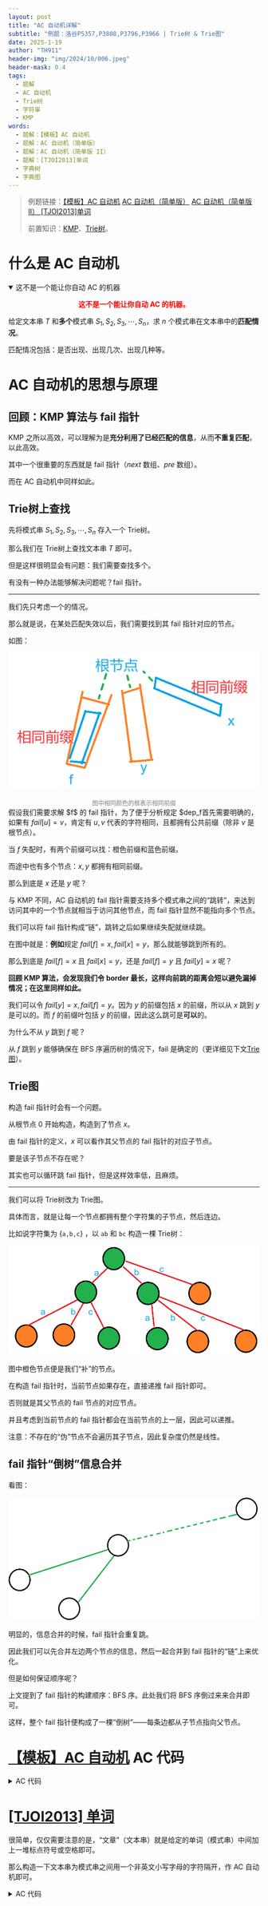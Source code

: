 ```yaml
---
layout: post
title: "AC 自动机详解"
subtitle: "例题：洛谷P5357,P3808,P3796,P3966 | Trie树 & Trie图"
date: 2025-1-19
author: "TH911"
header-img: "img/2024/10/006.jpeg"
header-mask: 0.4
tags:
  - 题解
  - AC 自动机
  - Trie树
  - 字符串
  - KMP
words:
  - 题解：【模板】AC 自动机
  - 题解：AC 自动机（简单版）
  - 题解：AC 自动机（简单版 II）
  - 题解：[TJOI2013]单词
  - 字典树
  - 字典图
---
```


> 例题链接：[【模板】AC 自动机](https://www.luogu.com.cn/problem/P5357) [AC 自动机（简单版）](https://www.luogu.com.cn/problem/P3808) [AC 自动机（简单版 II） ](https://www.luogu.com.cn/problem/P3796) [[TJOI2013]单词](https://luogu.com.cn/problem/P3966)
>
> 前置知识：[KMP](/2024/11/18/2/)、[Trie树](/2024/11/14/1/)。

# 什么是 AC 自动机

<details class="warning" open>
    <summary>这不是一个能让你自动 AC 的机器</summary>
    <p style="color:red;text-align:center">
        <b>这不是一个能让你自动 AC 的机器。</b>
    </p>
</details>

给定文本串 $T$ 和**多个**模式串 $S_1,S_2,S_3,\cdots,S_n$，求 $n$ 个模式串在文本串中的**匹配情况**。

匹配情况包括：是否出现、出现几次、出现几种等。

# AC 自动机的思想与原理

## 回顾：KMP 算法与 fail 指针

KMP 之所以高效，可以理解为是**充分利用了已经匹配的信息**，从而**不重复匹配**，以此高效。

其中一个很重要的东西就是 fail 指针（$next$ 数组、$pre$ 数组）。

而在 AC 自动机中同样如此。

## Trie树上查找

先将模式串 $S_1,S_2,S_3,\cdots,S_n$ 存入一个 Trie树。

那么我们在 Trie树上查找文本串 $T$ 即可。

但是这样很明显会有问题：我们需要查找多个。

有没有一种办法能够解决问题呢？fail 指针。

***

我们先只考虑一个的情况。

那么就是说，在某处匹配失效以后，我们需要找到其 fail 指针对应的节点。

如图：

![](/img/2025/01/010.png)

<div style="text-align:center;font-size:12px;color:gray;">
    图中相同颜色的框表示相同前缀
</div>
假设我们需要求解 $f$ 的 fail 指针，为了便于分析规定 $dep_f<dep<y<dep_x$，$dep_x$ 表示节点 $x$ 的深度，原因见下文。

首先需要明确的，如果有 $fail[u]=v$，肯定有 $u,v$ 代表的字符相同，且都拥有公共前缀（除非 $v$ 是根节点）。

当 $f$ 失配时，有两个前缀可以找：橙色前缀和蓝色前缀。

而途中也有多个节点：$x,y$ 都拥有相同前缀。

那么到底是 $x$ 还是 $y$ 呢？

与 KMP 不同，AC 自动机的 fail 指针需要支持多个模式串之间的“跳转”，来达到访问其中的一个节点就相当于访问其他节点，而 fail 指针显然不能指向多个节点。

我们可以将 fail 指针构成“链”，跳转之后如果继续失配就继续跳。

在图中就是：**例如**规定 $fail[f]=x,fail[x]=y$，那么就能够跳到所有的。

那么到底是 $fail[f]=x$ 且 $fail[x]=y$，还是 $fail[f]=y$ 且 $fail[y]=x$ 呢？

**回顾 KMP 算法，会发现我们令 border 最长，这样向前跳的距离会短以避免漏掉情况；在这里同样如此。**

我们可以令 $fail[y]=x,fail[f]=y$。因为 $y$ 的前缀包括 $x$ 的前缀，所以从 $x$ 跳到 $y$ 是可以的。而 $f$ 的前缀叶包括 $y$ 的前缀，因此这么跳可是**可以**的。

为什么不从 $y$ 跳到 $f$ 呢？

从 $f$ 跳到 $y$ 能够确保在 BFS 序遍历树的情况下，fail 是确定的（更详细见下文[Trie图](#Trie图)）。

## Trie图

构造 fail 指针时会有一个问题。

从根节点 $0$ 开始构造，构造到了节点 $x$。

由 fail 指针的定义，$x$ 可以看作其父节点的 fail 指针的对应子节点。

要是该子节点不存在呢？

其实也可以循环跳 fail 指针，但是这样效率低，且麻烦。

***

我们可以将 Trie树改为 Trie图。

具体而言，就是让每一个节点都拥有整个字符集的子节点，然后连边。

比如说字符集为 $\{\texttt{a,b,c}\}$ ，以 $\texttt{ab}$ 和 $\texttt{bc}$ 构造一棵 Trie树：

![](/img/2025/01/011.png)

图中橙色节点便是我们“补”的节点。

在构造 fail 指针时，当前节点如果存在，直接递推 fail 指针即可。

否则就是其父节点的 fail 节点的对应节点。

并且考虑到当前节点的 fail 指针都会在当前节点的上一层，因此可以递推。

注意：不存在的“伪”节点不会遍历其子节点，因此复杂度仍然是线性。

## fail 指针“倒树”信息合并

看图：

![](/img/2025/01/012.png)

明显的，信息合并的时候，fail 指针会重复跳。

因此我们可以先合并左边两个节点的信息，然后一起合并到 fail 指针的“链”上来优化。

但是如何保证顺序呢？

上文提到了 fail 指针的构建顺序：BFS 序。此处我们将 BFS 序倒过来来合并即可。

这样，整个 fail 指针便构成了一棵“倒树”——每条边都从子节点指向父节点。

# [【模板】AC 自动机](https://www.luogu.com.cn/problem/P5357) AC 代码

<details class="success">
    <summary>AC 代码</summary>
<div class="language-cpp highlighter-rouge"><div class="highlight"><pre class="highlight"><code><div class="table-responsive"><table class="rouge-table table"><tbody><tr><td class="rouge-gutter gl"><pre class="lineno">1
2
3
4
5
6
7
8
9
10
11
12
13
14
15
16
17
18
19
20
21
22
23
24
25
26
27
28
29
30
31
32
33
34
35
36
37
38
39
40
41
42
43
44
45
46
47
48
49
50
51
52
53
54
55
56
57
58
59
60
61
62
63
64
65
66
67
68
69
70
71
72
73
74
75
76
77
78
79
80
81
82
83
84
85
86
87
88
89
90
91
92
93
94
95
96
97
98
99
100
</pre></td><td class="rouge-code"><pre><span class="c1">//#include&lt;bits/stdc++.h&gt;</span>
<span class="cp">#include</span><span class="cpf">&lt;algorithm&gt;</span><span class="cp">
#include</span><span class="cpf">&lt;iostream&gt;</span><span class="cp">
#include</span><span class="cpf">&lt;cstring&gt;</span><span class="cp">
#include</span><span class="cpf">&lt;iomanip&gt;</span><span class="cp">
#include</span><span class="cpf">&lt;cstdio&gt;</span><span class="cp">
#include</span><span class="cpf">&lt;string&gt;</span><span class="cp">
#include</span><span class="cpf">&lt;vector&gt;</span><span class="cp">
#include</span><span class="cpf">&lt;cmath&gt;</span><span class="c1"> </span><span class="cp">
#include</span><span class="cpf">&lt;ctime&gt;</span><span class="cp">
#include</span><span class="cpf">&lt;deque&gt;</span><span class="cp">
#include</span><span class="cpf">&lt;queue&gt;</span><span class="cp">
#include</span><span class="cpf">&lt;stack&gt;</span><span class="cp">
#include</span><span class="cpf">&lt;list&gt;</span><span class="cp">
#include</span><span class="cpf">&lt;unordered_map&gt;</span><span class="cp">
</span><span class="k">using</span> <span class="k">namespace</span> <span class="n">std</span><span class="p">;</span>
<span class="k">typedef</span> <span class="kt">unsigned</span> <span class="kt">long</span> <span class="kt">long</span> <span class="n">ull</span><span class="p">;</span>
<span class="k">constexpr</span> <span class="k">const</span> <span class="kt">int</span> <span class="n">N</span><span class="o">=</span><span class="mf">2e5</span><span class="p">,</span><span class="n">S</span><span class="o">=</span><span class="mf">2e5</span><span class="p">,</span><span class="n">T</span><span class="o">=</span><span class="mf">2e6</span><span class="p">;</span>
<span class="kt">int</span> <span class="n">n</span><span class="p">;</span>
<span class="kt">int</span> <span class="n">flag</span><span class="p">[</span><span class="n">N</span><span class="o">+</span><span class="mi">1</span><span class="p">];</span>
<span class="n">unordered_map</span><span class="o">&lt;</span><span class="n">string</span><span class="p">,</span><span class="kt">int</span><span class="o">&gt;</span><span class="n">map</span><span class="p">;</span>
<span class="n">string</span> <span class="n">s</span><span class="p">;</span>
<span class="kt">char</span> <span class="n">t</span><span class="p">[</span><span class="n">T</span><span class="o">+</span><span class="mi">1</span><span class="p">];</span>
<span class="n">queue</span><span class="o">&lt;</span><span class="kt">int</span><span class="o">&gt;</span><span class="n">q</span><span class="p">;</span>
<span class="k">struct</span> <span class="nc">trie</span><span class="p">{</span>
	<span class="k">struct</span> <span class="nc">node</span><span class="p">{</span>
		<span class="kt">int</span> <span class="n">m</span><span class="p">[</span><span class="mi">26</span><span class="p">];</span>
		<span class="kt">int</span> <span class="n">id</span><span class="p">,</span><span class="n">fail</span><span class="p">,</span><span class="n">cnt</span><span class="p">;</span>
	<span class="p">}</span><span class="n">t</span><span class="p">[</span><span class="n">S</span><span class="o">+</span><span class="mi">1</span><span class="p">];</span>

	<span class="kt">int</span> <span class="n">top</span><span class="p">;</span>
	<span class="kt">void</span> <span class="nf">insert</span><span class="p">(</span><span class="n">string</span> <span class="n">s</span><span class="p">,</span><span class="kt">int</span> <span class="n">id</span><span class="p">){</span>
	    <span class="kt">int</span> <span class="n">p</span><span class="o">=</span><span class="mi">0</span><span class="p">;</span>
	    <span class="k">for</span><span class="p">(</span><span class="kt">int</span> <span class="n">i</span><span class="o">=</span><span class="mi">0</span><span class="p">;</span><span class="n">i</span><span class="o">&lt;</span><span class="n">s</span><span class="p">.</span><span class="n">size</span><span class="p">();</span><span class="n">i</span><span class="o">++</span><span class="p">){</span>
	        <span class="k">if</span><span class="p">(</span><span class="o">!</span><span class="n">t</span><span class="p">[</span><span class="n">p</span><span class="p">].</span><span class="n">m</span><span class="p">[</span><span class="n">s</span><span class="p">[</span><span class="n">i</span><span class="p">]</span><span class="o">-</span><span class="sc">'a'</span><span class="p">])</span><span class="n">t</span><span class="p">[</span><span class="n">p</span><span class="p">].</span><span class="n">m</span><span class="p">[</span><span class="n">s</span><span class="p">[</span><span class="n">i</span><span class="p">]</span><span class="o">-</span><span class="sc">'a'</span><span class="p">]</span><span class="o">=++</span><span class="n">top</span><span class="p">;</span>
	        <span class="n">p</span><span class="o">=</span><span class="n">t</span><span class="p">[</span><span class="n">p</span><span class="p">].</span><span class="n">m</span><span class="p">[</span><span class="n">s</span><span class="p">[</span><span class="n">i</span><span class="p">]</span><span class="o">-</span><span class="sc">'a'</span><span class="p">];</span>
	    <span class="p">}</span>
	    <span class="n">t</span><span class="p">[</span><span class="n">p</span><span class="p">].</span><span class="n">id</span><span class="o">=</span><span class="n">id</span><span class="p">;</span>
	<span class="p">}</span>
	<span class="kt">int</span> <span class="n">q</span><span class="p">[</span><span class="n">N</span><span class="o">+</span><span class="mi">1</span><span class="p">],</span><span class="n">front</span><span class="p">,</span><span class="n">rear</span><span class="p">;</span>
	<span class="kt">void</span> <span class="nf">build</span><span class="p">(){</span><span class="c1">//构造 fail 指针</span>
		<span class="n">t</span><span class="p">[</span><span class="mi">0</span><span class="p">].</span><span class="n">fail</span><span class="o">=</span><span class="mi">0</span><span class="p">;</span>
	    <span class="c1">//注意这里只入队真子节点，伪造的子节点不需要加入队列</span>
	    <span class="k">for</span><span class="p">(</span><span class="kt">int</span> <span class="n">i</span><span class="o">=</span><span class="mi">0</span><span class="p">;</span><span class="n">i</span><span class="o">&lt;</span><span class="mi">26</span><span class="p">;</span><span class="n">i</span><span class="o">++</span><span class="p">){</span>
			<span class="k">if</span><span class="p">(</span><span class="n">t</span><span class="p">[</span><span class="mi">0</span><span class="p">].</span><span class="n">m</span><span class="p">[</span><span class="n">i</span><span class="p">]){</span>
				<span class="n">t</span><span class="p">[</span><span class="n">t</span><span class="p">[</span><span class="mi">0</span><span class="p">].</span><span class="n">m</span><span class="p">[</span><span class="n">i</span><span class="p">]].</span><span class="n">fail</span><span class="o">=</span><span class="mi">0</span><span class="p">;</span>
				<span class="n">q</span><span class="p">[</span><span class="n">rear</span><span class="o">++</span><span class="p">]</span><span class="o">=</span><span class="n">t</span><span class="p">[</span><span class="mi">0</span><span class="p">].</span><span class="n">m</span><span class="p">[</span><span class="n">i</span><span class="p">];</span>
			<span class="p">}</span><span class="k">else</span> <span class="n">t</span><span class="p">[</span><span class="n">t</span><span class="p">[</span><span class="mi">0</span><span class="p">].</span><span class="n">m</span><span class="p">[</span><span class="n">i</span><span class="p">]].</span><span class="n">fail</span><span class="o">=</span><span class="mi">0</span><span class="p">;</span>
		<span class="p">}</span>
	    <span class="k">while</span><span class="p">(</span><span class="n">front</span><span class="o">&lt;</span><span class="n">rear</span><span class="p">){</span>
	    	<span class="kt">int</span> <span class="n">u</span><span class="o">=</span><span class="n">q</span><span class="p">[</span><span class="n">front</span><span class="o">++</span><span class="p">];</span>
	        <span class="k">for</span><span class="p">(</span><span class="kt">int</span> <span class="n">i</span><span class="o">=</span><span class="mi">0</span><span class="p">;</span><span class="n">i</span><span class="o">&lt;</span><span class="mi">26</span><span class="p">;</span><span class="n">i</span><span class="o">++</span><span class="p">){</span>
	        	<span class="k">if</span><span class="p">(</span><span class="n">t</span><span class="p">[</span><span class="n">u</span><span class="p">].</span><span class="n">m</span><span class="p">[</span><span class="n">i</span><span class="p">]){</span>
	        		<span class="n">t</span><span class="p">[</span><span class="n">t</span><span class="p">[</span><span class="n">u</span><span class="p">].</span><span class="n">m</span><span class="p">[</span><span class="n">i</span><span class="p">]].</span><span class="n">fail</span><span class="o">=</span><span class="n">t</span><span class="p">[</span><span class="n">t</span><span class="p">[</span><span class="n">u</span><span class="p">].</span><span class="n">fail</span><span class="p">].</span><span class="n">m</span><span class="p">[</span><span class="n">i</span><span class="p">];</span>
	        		<span class="n">q</span><span class="p">[</span><span class="n">rear</span><span class="o">++</span><span class="p">]</span><span class="o">=</span><span class="n">t</span><span class="p">[</span><span class="n">u</span><span class="p">].</span><span class="n">m</span><span class="p">[</span><span class="n">i</span><span class="p">];</span>
				<span class="p">}</span><span class="k">else</span> <span class="n">t</span><span class="p">[</span><span class="n">u</span><span class="p">].</span><span class="n">m</span><span class="p">[</span><span class="n">i</span><span class="p">]</span><span class="o">=</span><span class="n">t</span><span class="p">[</span><span class="n">t</span><span class="p">[</span><span class="n">u</span><span class="p">].</span><span class="n">fail</span><span class="p">].</span><span class="n">m</span><span class="p">[</span><span class="n">i</span><span class="p">];</span>
			<span class="p">}</span>
	    <span class="p">}</span>
	<span class="p">}</span><span class="c1">//查询</span>
	<span class="kt">void</span> <span class="nf">query</span><span class="p">(</span><span class="kt">char</span> <span class="o">*</span><span class="n">ss</span><span class="p">){</span>
	    <span class="kt">int</span> <span class="n">p</span><span class="o">=</span><span class="mi">0</span><span class="p">;</span>
	    <span class="k">static</span> <span class="kt">int</span> <span class="n">ans</span><span class="p">[</span><span class="n">N</span><span class="o">+</span><span class="mi">1</span><span class="p">];</span>
	    <span class="n">memset</span><span class="p">(</span><span class="n">ans</span><span class="p">,</span><span class="mi">0</span><span class="p">,</span><span class="k">sizeof</span><span class="p">(</span><span class="n">ans</span><span class="p">));</span>
	    <span class="k">for</span><span class="p">(</span><span class="kt">int</span> <span class="n">i</span><span class="o">=</span><span class="mi">0</span><span class="p">;</span><span class="n">ss</span><span class="p">[</span><span class="n">i</span><span class="p">];</span><span class="n">i</span><span class="o">++</span><span class="p">){</span>
	        <span class="n">p</span><span class="o">=</span><span class="n">t</span><span class="p">[</span><span class="n">p</span><span class="p">].</span><span class="n">m</span><span class="p">[</span><span class="n">ss</span><span class="p">[</span><span class="n">i</span><span class="p">]</span><span class="o">-</span><span class="sc">'a'</span><span class="p">];</span>
	        <span class="n">t</span><span class="p">[</span><span class="n">p</span><span class="p">].</span><span class="n">cnt</span><span class="o">++</span><span class="p">;</span><span class="c1">//cnt技术，下文合并信息</span>
	    <span class="p">}</span>
	    <span class="k">for</span><span class="p">(</span><span class="kt">int</span> <span class="n">i</span><span class="o">=</span><span class="n">rear</span><span class="o">-</span><span class="mi">1</span><span class="p">;</span><span class="n">i</span><span class="o">&gt;=</span><span class="mi">0</span><span class="p">;</span><span class="n">i</span><span class="o">--</span><span class="p">){</span><span class="c1">//id可以找到原来的答案</span>
	    	<span class="n">ans</span><span class="p">[</span><span class="n">t</span><span class="p">[</span><span class="n">q</span><span class="p">[</span><span class="n">i</span><span class="p">]].</span><span class="n">id</span><span class="p">]</span><span class="o">+=</span><span class="n">t</span><span class="p">[</span><span class="n">q</span><span class="p">[</span><span class="n">i</span><span class="p">]].</span><span class="n">cnt</span><span class="p">;</span> 
	    	<span class="n">t</span><span class="p">[</span><span class="n">t</span><span class="p">[</span><span class="n">q</span><span class="p">[</span><span class="n">i</span><span class="p">]].</span><span class="n">fail</span><span class="p">].</span><span class="n">cnt</span><span class="o">+=</span><span class="n">t</span><span class="p">[</span><span class="n">q</span><span class="p">[</span><span class="n">i</span><span class="p">]].</span><span class="n">cnt</span><span class="p">;</span><span class="c1">//合并到fail上，后面fail再统计</span>
		<span class="p">}</span>
	    
		<span class="k">for</span><span class="p">(</span><span class="kt">int</span> <span class="n">i</span><span class="o">=</span><span class="mi">1</span><span class="p">;</span><span class="n">i</span><span class="o">&lt;=</span><span class="n">n</span><span class="p">;</span><span class="n">i</span><span class="o">++</span><span class="p">){</span>
			<span class="k">if</span><span class="p">(</span><span class="n">flag</span><span class="p">[</span><span class="n">i</span><span class="p">]</span><span class="o">==</span><span class="mi">0</span><span class="p">)</span><span class="n">printf</span><span class="p">(</span><span class="s">"%d</span><span class="se">\n</span><span class="s">"</span><span class="p">,</span><span class="n">ans</span><span class="p">[</span><span class="n">i</span><span class="p">]);</span>
			<span class="k">else</span> <span class="n">printf</span><span class="p">(</span><span class="s">"%d</span><span class="se">\n</span><span class="s">"</span><span class="p">,</span><span class="n">ans</span><span class="p">[</span><span class="n">flag</span><span class="p">[</span><span class="n">i</span><span class="p">]]);</span>
		<span class="p">}</span>
	<span class="p">}</span>
<span class="p">}</span><span class="n">trie</span><span class="p">;</span>
<span class="kt">int</span> <span class="nf">main</span><span class="p">(){</span>
	<span class="cm">/*freopen("test.in","r",stdin);
	freopen("test.out","w",stdout);*/</span>
	
	<span class="n">scanf</span><span class="p">(</span><span class="s">"%d"</span><span class="p">,</span><span class="o">&amp;</span><span class="n">n</span><span class="p">);</span>
	<span class="k">for</span><span class="p">(</span><span class="kt">int</span> <span class="n">i</span><span class="o">=</span><span class="mi">1</span><span class="p">;</span><span class="n">i</span><span class="o">&lt;=</span><span class="n">n</span><span class="p">;</span><span class="n">i</span><span class="o">++</span><span class="p">){</span>
		<span class="n">cin</span><span class="o">&gt;&gt;</span><span class="n">s</span><span class="p">;</span>
	    <span class="c1">//去重,因为标记.id是直接赋值</span>
		<span class="k">if</span><span class="p">(</span><span class="n">map</span><span class="p">.</span><span class="n">count</span><span class="p">(</span><span class="n">s</span><span class="p">)){</span>
			<span class="n">flag</span><span class="p">[</span><span class="n">i</span><span class="p">]</span><span class="o">=</span><span class="n">map</span><span class="p">[</span><span class="n">s</span><span class="p">];</span>
		<span class="p">}</span><span class="k">else</span><span class="p">{</span>
			<span class="n">map</span><span class="p">[</span><span class="n">s</span><span class="p">]</span><span class="o">=</span><span class="n">i</span><span class="p">;</span>
			<span class="n">trie</span><span class="p">.</span><span class="n">insert</span><span class="p">(</span><span class="n">s</span><span class="p">,</span><span class="n">i</span><span class="p">);</span>
		<span class="p">}</span>
	<span class="p">}</span><span class="n">trie</span><span class="p">.</span><span class="n">build</span><span class="p">();</span>
	<span class="n">scanf</span><span class="p">(</span><span class="s">"%s"</span><span class="p">,</span><span class="n">t</span><span class="p">);</span>
	<span class="n">trie</span><span class="p">.</span><span class="n">query</span><span class="p">(</span><span class="n">t</span><span class="p">);</span>	
	
	<span class="cm">/*fclose(stdin);
	fclose(stdout);*/</span>
	<span class="k">return</span> <span class="mi">0</span><span class="p">;</span>
<span class="p">}</span>
</pre></td></tr></tbody></table></div></code></pre></div></div>
</details>

# [[TJOI2013] 单词](https://luogu.com.cn/problem/P3966)

很简单，仅仅需要注意的是，“文章”（文本串）就是给定的单词（模式串）中间加上一堆标点符号或空格即可。

那么构造一下文本串为模式串之间用一个非英文小写字母的字符隔开，作 AC 自动机即可。

<details class="success">
    <summary>AC 代码</summary>
<div class="language-cpp highlighter-rouge"><div class="highlight"><pre class="highlight"><code><div class="table-responsive"><table class="rouge-table table"><tbody><tr><td class="rouge-gutter gl"><pre class="lineno">1
2
3
4
5
6
7
8
9
10
11
12
13
14
15
16
17
18
19
20
21
22
23
24
25
26
27
28
29
30
31
32
33
34
35
36
37
38
39
40
41
42
43
44
45
46
47
48
49
50
51
52
53
54
55
56
57
58
59
60
61
62
63
64
65
66
67
68
69
70
71
72
73
74
75
76
77
78
79
80
81
82
83
84
85
86
87
88
89
90
91
92
93
94
95
96
97
98
</pre></td><td class="rouge-code"><pre><span class="c1">//#include&lt;bits/stdc++.h&gt;</span>
<span class="cp">#include</span><span class="cpf">&lt;algorithm&gt;</span><span class="cp">
#include</span><span class="cpf">&lt;iostream&gt;</span><span class="cp">
#include</span><span class="cpf">&lt;cstring&gt;</span><span class="cp">
#include</span><span class="cpf">&lt;iomanip&gt;</span><span class="cp">
#include</span><span class="cpf">&lt;cstdio&gt;</span><span class="cp">
#include</span><span class="cpf">&lt;string&gt;</span><span class="cp">
#include</span><span class="cpf">&lt;vector&gt;</span><span class="cp">
#include</span><span class="cpf">&lt;cmath&gt;</span><span class="c1"> </span><span class="cp">
#include</span><span class="cpf">&lt;ctime&gt;</span><span class="cp">
#include</span><span class="cpf">&lt;deque&gt;</span><span class="cp">
#include</span><span class="cpf">&lt;queue&gt;</span><span class="cp">
#include</span><span class="cpf">&lt;stack&gt;</span><span class="cp">
#include</span><span class="cpf">&lt;list&gt;</span><span class="cp">
#include</span><span class="cpf">&lt;unordered_map&gt;</span><span class="cp">
</span><span class="k">using</span> <span class="k">namespace</span> <span class="n">std</span><span class="p">;</span>
<span class="k">typedef</span> <span class="kt">unsigned</span> <span class="kt">long</span> <span class="kt">long</span> <span class="n">ull</span><span class="p">;</span>
<span class="k">constexpr</span> <span class="k">const</span> <span class="kt">int</span> <span class="n">N</span><span class="o">=</span><span class="mf">1e6</span><span class="p">,</span><span class="n">S</span><span class="o">=</span><span class="mf">1e6</span><span class="p">;</span>
<span class="kt">int</span> <span class="n">n</span><span class="p">;</span>
<span class="kt">int</span> <span class="n">flag</span><span class="p">[</span><span class="n">N</span><span class="o">+</span><span class="mi">1</span><span class="p">];</span>
<span class="n">unordered_map</span><span class="o">&lt;</span><span class="n">string</span><span class="p">,</span><span class="kt">int</span><span class="o">&gt;</span><span class="n">map</span><span class="p">;</span>
<span class="n">string</span> <span class="n">s</span><span class="p">,</span><span class="n">t</span><span class="p">;</span>
<span class="n">queue</span><span class="o">&lt;</span><span class="kt">int</span><span class="o">&gt;</span><span class="n">q</span><span class="p">;</span>
<span class="k">struct</span> <span class="nc">trie</span><span class="p">{</span>
	<span class="k">struct</span> <span class="nc">node</span><span class="p">{</span>
		<span class="kt">int</span> <span class="n">m</span><span class="p">[</span><span class="mi">26</span><span class="p">];</span>
		<span class="kt">int</span> <span class="n">id</span><span class="p">,</span><span class="n">fail</span><span class="p">,</span><span class="n">cnt</span><span class="p">;</span>
	<span class="p">}</span><span class="n">t</span><span class="p">[</span><span class="n">S</span><span class="o">+</span><span class="mi">1</span><span class="p">];</span>

	<span class="kt">int</span> <span class="n">top</span><span class="p">;</span>
	<span class="kt">void</span> <span class="nf">insert</span><span class="p">(</span><span class="n">string</span> <span class="n">s</span><span class="p">,</span><span class="kt">int</span> <span class="n">id</span><span class="p">){</span>
	    <span class="kt">int</span> <span class="n">p</span><span class="o">=</span><span class="mi">0</span><span class="p">;</span>
	    <span class="k">for</span><span class="p">(</span><span class="kt">int</span> <span class="n">i</span><span class="o">=</span><span class="mi">0</span><span class="p">;</span><span class="n">i</span><span class="o">&lt;</span><span class="n">s</span><span class="p">.</span><span class="n">size</span><span class="p">();</span><span class="n">i</span><span class="o">++</span><span class="p">){</span>
	        <span class="k">if</span><span class="p">(</span><span class="o">!</span><span class="n">t</span><span class="p">[</span><span class="n">p</span><span class="p">].</span><span class="n">m</span><span class="p">[</span><span class="n">s</span><span class="p">[</span><span class="n">i</span><span class="p">]</span><span class="o">-</span><span class="sc">'a'</span><span class="p">])</span><span class="n">t</span><span class="p">[</span><span class="n">p</span><span class="p">].</span><span class="n">m</span><span class="p">[</span><span class="n">s</span><span class="p">[</span><span class="n">i</span><span class="p">]</span><span class="o">-</span><span class="sc">'a'</span><span class="p">]</span><span class="o">=++</span><span class="n">top</span><span class="p">;</span>
	        <span class="n">p</span><span class="o">=</span><span class="n">t</span><span class="p">[</span><span class="n">p</span><span class="p">].</span><span class="n">m</span><span class="p">[</span><span class="n">s</span><span class="p">[</span><span class="n">i</span><span class="p">]</span><span class="o">-</span><span class="sc">'a'</span><span class="p">];</span>
	    <span class="p">}</span>
	    <span class="n">t</span><span class="p">[</span><span class="n">p</span><span class="p">].</span><span class="n">id</span><span class="o">=</span><span class="n">id</span><span class="p">;</span>
	<span class="p">}</span>
	<span class="kt">int</span> <span class="n">q</span><span class="p">[</span><span class="n">N</span><span class="o">+</span><span class="mi">1</span><span class="p">],</span><span class="n">front</span><span class="p">,</span><span class="n">rear</span><span class="p">;</span>
	<span class="kt">void</span> <span class="nf">build</span><span class="p">(){</span>
		<span class="n">t</span><span class="p">[</span><span class="mi">0</span><span class="p">].</span><span class="n">fail</span><span class="o">=</span><span class="mi">0</span><span class="p">;</span>
	    <span class="k">for</span><span class="p">(</span><span class="kt">int</span> <span class="n">i</span><span class="o">=</span><span class="mi">0</span><span class="p">;</span><span class="n">i</span><span class="o">&lt;</span><span class="mi">26</span><span class="p">;</span><span class="n">i</span><span class="o">++</span><span class="p">){</span>
			<span class="k">if</span><span class="p">(</span><span class="n">t</span><span class="p">[</span><span class="mi">0</span><span class="p">].</span><span class="n">m</span><span class="p">[</span><span class="n">i</span><span class="p">]){</span>
				<span class="n">t</span><span class="p">[</span><span class="n">t</span><span class="p">[</span><span class="mi">0</span><span class="p">].</span><span class="n">m</span><span class="p">[</span><span class="n">i</span><span class="p">]].</span><span class="n">fail</span><span class="o">=</span><span class="mi">0</span><span class="p">;</span>
				<span class="n">q</span><span class="p">[</span><span class="n">rear</span><span class="o">++</span><span class="p">]</span><span class="o">=</span><span class="n">t</span><span class="p">[</span><span class="mi">0</span><span class="p">].</span><span class="n">m</span><span class="p">[</span><span class="n">i</span><span class="p">];</span>
			<span class="p">}</span><span class="k">else</span> <span class="n">t</span><span class="p">[</span><span class="n">t</span><span class="p">[</span><span class="mi">0</span><span class="p">].</span><span class="n">m</span><span class="p">[</span><span class="n">i</span><span class="p">]].</span><span class="n">fail</span><span class="o">=</span><span class="mi">0</span><span class="p">;</span>
		<span class="p">}</span>
	    <span class="k">while</span><span class="p">(</span><span class="n">front</span><span class="o">&lt;</span><span class="n">rear</span><span class="p">){</span>
	    	<span class="kt">int</span> <span class="n">u</span><span class="o">=</span><span class="n">q</span><span class="p">[</span><span class="n">front</span><span class="o">++</span><span class="p">];</span>
	        <span class="k">for</span><span class="p">(</span><span class="kt">int</span> <span class="n">i</span><span class="o">=</span><span class="mi">0</span><span class="p">;</span><span class="n">i</span><span class="o">&lt;</span><span class="mi">26</span><span class="p">;</span><span class="n">i</span><span class="o">++</span><span class="p">){</span>
	        	<span class="k">if</span><span class="p">(</span><span class="n">t</span><span class="p">[</span><span class="n">u</span><span class="p">].</span><span class="n">m</span><span class="p">[</span><span class="n">i</span><span class="p">]){</span>
	        		<span class="n">t</span><span class="p">[</span><span class="n">t</span><span class="p">[</span><span class="n">u</span><span class="p">].</span><span class="n">m</span><span class="p">[</span><span class="n">i</span><span class="p">]].</span><span class="n">fail</span><span class="o">=</span><span class="n">t</span><span class="p">[</span><span class="n">t</span><span class="p">[</span><span class="n">u</span><span class="p">].</span><span class="n">fail</span><span class="p">].</span><span class="n">m</span><span class="p">[</span><span class="n">i</span><span class="p">];</span>
	        		<span class="n">q</span><span class="p">[</span><span class="n">rear</span><span class="o">++</span><span class="p">]</span><span class="o">=</span><span class="n">t</span><span class="p">[</span><span class="n">u</span><span class="p">].</span><span class="n">m</span><span class="p">[</span><span class="n">i</span><span class="p">];</span>
				<span class="p">}</span><span class="k">else</span> <span class="n">t</span><span class="p">[</span><span class="n">u</span><span class="p">].</span><span class="n">m</span><span class="p">[</span><span class="n">i</span><span class="p">]</span><span class="o">=</span><span class="n">t</span><span class="p">[</span><span class="n">t</span><span class="p">[</span><span class="n">u</span><span class="p">].</span><span class="n">fail</span><span class="p">].</span><span class="n">m</span><span class="p">[</span><span class="n">i</span><span class="p">];</span>
			<span class="p">}</span>
	    <span class="p">}</span>
	<span class="p">}</span>
	<span class="kt">void</span> <span class="nf">query</span><span class="p">(</span><span class="n">string</span> <span class="n">ss</span><span class="p">){</span>
	    <span class="kt">int</span> <span class="n">p</span><span class="o">=</span><span class="mi">0</span><span class="p">;</span>
	    <span class="k">static</span> <span class="kt">int</span> <span class="n">ans</span><span class="p">[</span><span class="n">N</span><span class="o">+</span><span class="mi">1</span><span class="p">];</span>
	    <span class="n">memset</span><span class="p">(</span><span class="n">ans</span><span class="p">,</span><span class="mi">0</span><span class="p">,</span><span class="k">sizeof</span><span class="p">(</span><span class="n">ans</span><span class="p">));</span>
	    <span class="k">for</span><span class="p">(</span><span class="kt">int</span> <span class="n">i</span><span class="o">=</span><span class="mi">0</span><span class="p">;</span><span class="n">i</span><span class="o">&lt;</span><span class="n">ss</span><span class="p">.</span><span class="n">size</span><span class="p">();</span><span class="n">i</span><span class="o">++</span><span class="p">){</span>
	        <span class="n">p</span><span class="o">=</span><span class="n">t</span><span class="p">[</span><span class="n">p</span><span class="p">].</span><span class="n">m</span><span class="p">[</span><span class="n">ss</span><span class="p">[</span><span class="n">i</span><span class="p">]</span><span class="o">-</span><span class="sc">'a'</span><span class="p">];</span>
	        <span class="n">t</span><span class="p">[</span><span class="n">p</span><span class="p">].</span><span class="n">cnt</span><span class="o">++</span><span class="p">;</span>
	    <span class="p">}</span>
	    <span class="k">for</span><span class="p">(</span><span class="kt">int</span> <span class="n">i</span><span class="o">=</span><span class="n">rear</span><span class="o">-</span><span class="mi">1</span><span class="p">;</span><span class="n">i</span><span class="o">&gt;=</span><span class="mi">0</span><span class="p">;</span><span class="n">i</span><span class="o">--</span><span class="p">){</span>
	    	<span class="n">ans</span><span class="p">[</span><span class="n">t</span><span class="p">[</span><span class="n">q</span><span class="p">[</span><span class="n">i</span><span class="p">]].</span><span class="n">id</span><span class="p">]</span><span class="o">+=</span><span class="n">t</span><span class="p">[</span><span class="n">q</span><span class="p">[</span><span class="n">i</span><span class="p">]].</span><span class="n">cnt</span><span class="p">;</span> 
	    	<span class="n">t</span><span class="p">[</span><span class="n">t</span><span class="p">[</span><span class="n">q</span><span class="p">[</span><span class="n">i</span><span class="p">]].</span><span class="n">fail</span><span class="p">].</span><span class="n">cnt</span><span class="o">+=</span><span class="n">t</span><span class="p">[</span><span class="n">q</span><span class="p">[</span><span class="n">i</span><span class="p">]].</span><span class="n">cnt</span><span class="p">;</span>
		<span class="p">}</span>
	    
		<span class="k">for</span><span class="p">(</span><span class="kt">int</span> <span class="n">i</span><span class="o">=</span><span class="mi">1</span><span class="p">;</span><span class="n">i</span><span class="o">&lt;=</span><span class="n">n</span><span class="p">;</span><span class="n">i</span><span class="o">++</span><span class="p">){</span>
			<span class="k">if</span><span class="p">(</span><span class="n">flag</span><span class="p">[</span><span class="n">i</span><span class="p">]</span><span class="o">==</span><span class="mi">0</span><span class="p">)</span><span class="n">printf</span><span class="p">(</span><span class="s">"%d</span><span class="se">\n</span><span class="s">"</span><span class="p">,</span><span class="n">ans</span><span class="p">[</span><span class="n">i</span><span class="p">]);</span>
			<span class="k">else</span> <span class="n">printf</span><span class="p">(</span><span class="s">"%d</span><span class="se">\n</span><span class="s">"</span><span class="p">,</span><span class="n">ans</span><span class="p">[</span><span class="n">flag</span><span class="p">[</span><span class="n">i</span><span class="p">]]);</span>
		<span class="p">}</span>
	<span class="p">}</span>
<span class="p">}</span><span class="n">trie</span><span class="p">;</span>
<span class="kt">int</span> <span class="nf">main</span><span class="p">(){</span>
<span class="c1">//	freopen("test.in","r",stdin);</span>
<span class="c1">//	freopen("test.out","w",stdout);</span>
	
	<span class="n">scanf</span><span class="p">(</span><span class="s">"%d"</span><span class="p">,</span><span class="o">&amp;</span><span class="n">n</span><span class="p">);</span>
	<span class="k">for</span><span class="p">(</span><span class="kt">int</span> <span class="n">i</span><span class="o">=</span><span class="mi">1</span><span class="p">;</span><span class="n">i</span><span class="o">&lt;=</span><span class="n">n</span><span class="p">;</span><span class="n">i</span><span class="o">++</span><span class="p">){</span>
		<span class="n">cin</span><span class="o">&gt;&gt;</span><span class="n">s</span><span class="p">;</span>
		<span class="n">t</span><span class="o">+=</span><span class="n">s</span><span class="o">+</span><span class="sc">'?'</span><span class="p">;</span>
		<span class="k">if</span><span class="p">(</span><span class="n">map</span><span class="p">.</span><span class="n">count</span><span class="p">(</span><span class="n">s</span><span class="p">)){</span>
			<span class="n">flag</span><span class="p">[</span><span class="n">i</span><span class="p">]</span><span class="o">=</span><span class="n">map</span><span class="p">[</span><span class="n">s</span><span class="p">];</span>
		<span class="p">}</span><span class="k">else</span><span class="p">{</span>
			<span class="n">map</span><span class="p">[</span><span class="n">s</span><span class="p">]</span><span class="o">=</span><span class="n">i</span><span class="p">;</span>
			<span class="n">trie</span><span class="p">.</span><span class="n">insert</span><span class="p">(</span><span class="n">s</span><span class="p">,</span><span class="n">i</span><span class="p">);</span>
		<span class="p">}</span>
	<span class="p">}</span><span class="n">trie</span><span class="p">.</span><span class="n">build</span><span class="p">();</span>
	
	<span class="n">trie</span><span class="p">.</span><span class="n">query</span><span class="p">(</span><span class="n">t</span><span class="p">);</span>	
	
	<span class="cm">/*fclose(stdin);
	fclose(stdout);*/</span>
	<span class="k">return</span> <span class="mi">0</span><span class="p">;</span>
<span class="p">}</span>
</pre></td></tr></tbody></table></div></code></pre></div></div>
</details>



